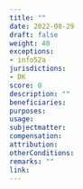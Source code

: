 ```yaml
---
title: ""
date: 2022-08-29
draft: false
weight: 40
exceptions:
- info52a
jurisdictions:
- DK
score: 0 
description: "" 
beneficiaries:
purposes: 
usage:
subjectmatter:
compensation:
attribution: 
otherConditions: 
remarks: ""
link: 
---
```

